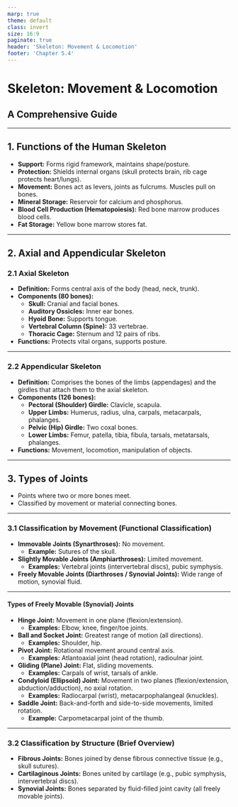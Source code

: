 ```yaml
---
marp: true
theme: default
class: invert
size: 16:9
paginate: true
header: 'Skeleton: Movement & Locomotion'
footer: 'Chapter 5.4'
---
```


# Skeleton: Movement & Locomotion

## A Comprehensive Guide

---

## 1. Functions of the Human Skeleton

*   **Support:** Forms rigid framework, maintains shape/posture.
*   **Protection:** Shields internal organs (skull protects brain, rib cage protects heart/lungs).
*   **Movement:** Bones act as levers, joints as fulcrums. Muscles pull on bones.
*   **Mineral Storage:** Reservoir for calcium and phosphorus.
*   **Blood Cell Production (Hematopoiesis):** Red bone marrow produces blood cells.
*   **Fat Storage:** Yellow bone marrow stores fat.

---

## 2. Axial and Appendicular Skeleton

### 2.1 Axial Skeleton

*   **Definition:** Forms central axis of the body (head, neck, trunk).
*   **Components (80 bones):**
    *   **Skull:** Cranial and facial bones.
    *   **Auditory Ossicles:** Inner ear bones.
    *   **Hyoid Bone:** Supports tongue.
    *   **Vertebral Column (Spine):** 33 vertebrae.
    *   **Thoracic Cage:** Sternum and 12 pairs of ribs.
*   **Functions:** Protects vital organs, supports posture.

---

### 2.2 Appendicular Skeleton

*   **Definition:** Comprises the bones of the limbs (appendages) and the girdles that attach them to the axial skeleton.
*   **Components (126 bones):**
    *   **Pectoral (Shoulder) Girdle:** Clavicle, scapula.
    *   **Upper Limbs:** Humerus, radius, ulna, carpals, metacarpals, phalanges.
    *   **Pelvic (Hip) Girdle:** Two coxal bones.
    *   **Lower Limbs:** Femur, patella, tibia, fibula, tarsals, metatarsals, phalanges.
*   **Functions:** Movement, locomotion, manipulation of objects.

---

## 3. Types of Joints

*   Points where two or more bones meet.
*   Classified by movement or material connecting bones.

---

### 3.1 Classification by Movement (Functional Classification)

*   **Immovable Joints (Synarthroses):** No movement.
    *   **Example:** Sutures of the skull.
*   **Slightly Movable Joints (Amphiarthroses):** Limited movement.
    *   **Examples:** Vertebral joints (intervertebral discs), pubic symphysis.
*   **Freely Movable Joints (Diarthroses / Synovial Joints):** Wide range of motion, synovial fluid.

---

#### Types of Freely Movable (Synovial) Joints

*   **Hinge Joint:** Movement in one plane (flexion/extension).
    *   **Examples:** Elbow, knee, finger/toe joints.
*   **Ball and Socket Joint:** Greatest range of motion (all directions).
    *   **Examples:** Shoulder, hip.
*   **Pivot Joint:** Rotational movement around central axis.
    *   **Examples:** Atlantoaxial joint (head rotation), radioulnar joint.
*   **Gliding (Plane) Joint:** Flat, sliding movements.
    *   **Examples:** Carpals of wrist, tarsals of ankle.
*   **Condyloid (Ellipsoid) Joint:** Movement in two planes (flexion/extension, abduction/adduction), no axial rotation.
    *   **Examples:** Radiocarpal (wrist), metacarpophalangeal (knuckles).
*   **Saddle Joint:** Back-and-forth and side-to-side movements, limited rotation.
    *   **Example:** Carpometacarpal joint of the thumb.

---

### 3.2 Classification by Structure (Brief Overview)

*   **Fibrous Joints:** Bones joined by dense fibrous connective tissue (e.g., skull sutures).
*   **Cartilaginous Joints:** Bones united by cartilage (e.g., pubic symphysis, intervertebral discs).
*   **Synovial Joints:** Bones separated by fluid-filled joint cavity (all freely movable joints).
